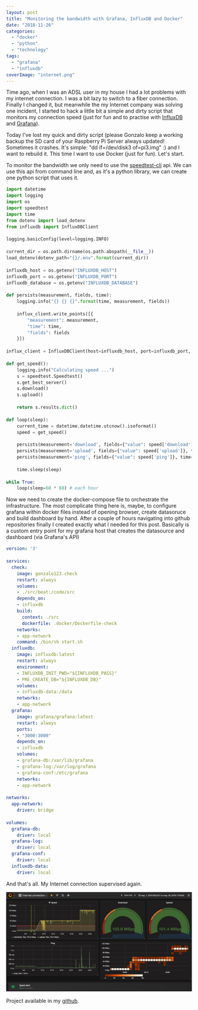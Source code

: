 ```yaml
---
layout: post
title: "Monitoring the bandwidth with Grafana, InfluxDB and Docker"
date: "2018-11-26"
categories: 
  - "docker"
  - "python"
  - "technology"
tags: 
  - "grafana"
  - "influxdb"
coverImage: "internet.png"
---
```


Time ago, when I was an ADSL user in my house I had a lot problems with my internet connection. I was a bit lazy to switch to a fiber connection. Finally I changed it, but meanwhile the my Internet company was solving one incident, I started to hack a little bit a simple and dirty script that monitors my connection speed (just for fun and to practise with [InfluxDB](https://www.influxdata.com/) and [Grafana](https://grafana.com/)).

Today I've lost my quick and dirty script (please Gonzalo keep a working backup the SD card of your Raspberry Pi Server always updated! Sometimes it crashes. It's simple: "dd if=/dev/disk3 of=pi3.img" :) and I want to rebuild it. This time I want to use Docker (just for fun). Let's start.

To monitor the bandwidth we only need to use the [speedtest-cli](https://github.com/sivel/speedtest-cli) api. We can use this api from command line and, as it's a python library, we can create one python script that uses it.

```python
import datetime
import logging
import os
import speedtest
import time
from dotenv import load_dotenv
from influxdb import InfluxDBClient
 
logging.basicConfig(level=logging.INFO)
 
current_dir = os.path.dirname(os.path.abspath(__file__))
load_dotenv(dotenv_path="{}/.env".format(current_dir))
 
influxdb_host = os.getenv("INFLUXDB_HOST")
influxdb_port = os.getenv("INFLUXDB_PORT")
influxdb_database = os.getenv("INFLUXDB_DATABASE")
 
def persists(measurement, fields, time):
    logging.info("{} {} {}".format(time, measurement, fields))
 
    influx_client.write_points([{
        "measurement": measurement,
        "time": time,
        "fields": fields
    }])
 
influx_client = InfluxDBClient(host=influxdb_host, port=influxdb_port, database=influxdb_database)
 
def get_speed():
    logging.info("Calculating speed ...")
    s = speedtest.Speedtest()
    s.get_best_server()
    s.download()
    s.upload()
 
    return s.results.dict()
 
def loop(sleep):
    current_time = datetime.datetime.utcnow().isoformat()
    speed = get_speed()
 
    persists(measurement='download', fields={"value": speed['download']}, time=current_time)
    persists(measurement='upload', fields={"value": speed['upload']}, time=current_time)
    persists(measurement='ping', fields={"value": speed['ping']}, time=current_time)
 
    time.sleep(sleep)
 
while True:
    loop(sleep=60 * 60) # each hour
```

Now we need to create the docker-compose file to orchestrate the infrastructure. The most complicate thing here is, maybe, to configure grafana within docker files instead of opening browser, create datasoruce and build dashboard by hand. After a couple of hours navigating into github repositories finally I created exactly what I needed for this post. Basically is a custom entry point for my grafana host that creates the datasource and dashboard (via Grafana's API)

```yaml
version: '3'
 
services:
  check:
    image: gonzalo123.check
    restart: always
    volumes:
    - ./src/beat:/code/src
    depends_on:
    - influxdb
    build:
      context: ./src
      dockerfile: .docker/Dockerfile-check
    networks:
    - app-network
    command: /bin/sh start.sh
  influxdb:
    image: influxdb:latest
    restart: always
    environment:
    - INFLUXDB_INIT_PWD="${INFLUXDB_PASS}"
    - PRE_CREATE_DB="${INFLUXDB_DB}"
    volumes:
    - influxdb-data:/data
    networks:
    - app-network
  grafana:
    image: grafana/grafana:latest
    restart: always
    ports:
    - "3000:3000"
    depends_on:
    - influxdb
    volumes:
    - grafana-db:/var/lib/grafana
    - grafana-log:/var/log/grafana
    - grafana-conf:/etc/grafana
    networks:
    - app-network
 
networks:
  app-network:
    driver: bridge
 
volumes:
  grafana-db:
    driver: local
  grafana-log:
    driver: local
  grafana-conf:
    driver: local
  influxdb-data:
    driver: local
```

And that's all. My Internet connection supervised again.

![](/assets/images/internet.png)

Project available in my [github](https://github.com/gonzalo123/speed).
